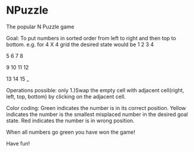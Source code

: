 # NPuzzle
The popular N Puzzle game

Goal: To put numbers in sorted order from left to right and then top to bottom.
e.g. for 4 X 4 grid the desired state would be
1   2   3   4

5   6   7   8 

9   10  11  12

13  14  15  _

Operations possible:
only 1.)Swap the empty cell with adjacent cell(right, left, top, bottom) by clicking on the adjacent cell.


Color coding: Green indicates the number is in its correct position.
              Yellow indicates the number is the smallest misplaced number in the desired goal state.
              Red indicates the number is in wrong position.

When all numbers go green you have won the game!

Have fun!
